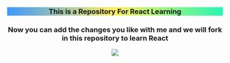 <h3 align="center" style="background: linear-gradient(90deg,rgb(62, 152, 255),rgb(255, 239, 92),rgb(39, 247, 177));">This is a Repository For React Learning</h3>
<h3 align="center" color="red">Now you can add the changes you like with me and we will fork in this repository to learn React</h3>
<p align="center">
  <img src="https://github.com/RinconStrategies/react-web-animation/blob/master/react_gif.gif" />
</p>






